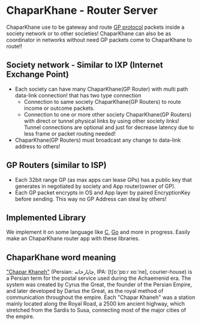 # ChaparKhane - Router Server
ChaparKhane use to be gateway and route [GP protocol](./GP.md) packets inside a society network or to other societies! ChaparKhane can also be as coordinator in networks without need GP packets come to ChaparKhane to route!!

## Society network - Similar to IXP (Internet Exchange Point)
- Each society can have many ChaparKhane(GP Router) with multi path data-link connection! that has two type connection
    - Connection to same society ChaparKhane(GP Routers) to route income or outcome packets.
    - Connection to one or more other society ChaparKhane(GP Routers) with direct or tunnel physical links by using other society links! Tunnel connections are optional and just for decrease latency due to less frame or packet routing needed!
- ChaparKhane(GP Routers) must broadcast any change to data-link address to others!

## GP Routers (similar to ISP)
- Each 32bit range GP (as max apps can lease GPs) has a public key that generates in negotiated by society and App router(owner of GP).
- Each GP packet encrypts in OS and App layer by paired EncryptionKey before sending. This way no GP Address can steal by others!

## Implemented Library
We implement it on some language like [C](), [Go](https://github.com/SabzCity/libgo/blob/master/ChaparKhane) and more in progress. Easily make an ChaparKhane router app with these libraries.

## ChaparKhane word meaning
["Chapar Khaneh"](https://en.wikipedia.org/wiki/Chapar_Khaneh) (Persian: چاپارخانه‎, IPA: [tʃɒːˈpɒːɾ xɒːˈne], courier-house) is a Persian term for the postal service used during the Achaemenid era. The system was created by Cyrus the Great, the founder of the Persian Empire, and later developed by Darius the Great, as the royal method of communication throughout the empire. Each "Chapar Khaneh" was a station mainly located along the Royal Road, a 2500 km ancient highway, which stretched from the Sardis to Susa, connecting most of the major cities of the empire.
